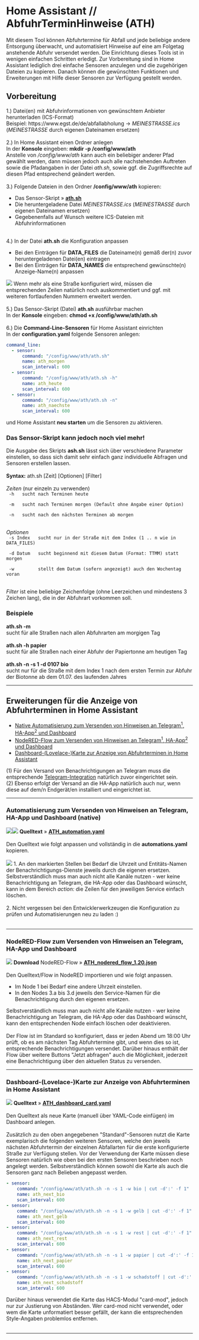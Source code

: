 <h1>Home Assistant // AbfuhrTerminHinweise (ATH)</h1>

Mit diesem Tool können Abfuhrtermine für Abfall und jede beliebige andere Entsorgung überwacht, und automatisiert Hinweise auf eine am Folgetag anstehende Abfuhr versendet werden.
Die Einrichtung dieses Tools ist in wenigen einfachen Schritten erledigt. Zur Vorbereitung sind in Home Assistant lediglich drei einfache Sensoren anzulegen und die zugehörigen Dateien zu kopieren.
Danach können die gewünschten Funktionen und Erweiterungen mit Hilfe dieser Sensoren zur Verfügung gestellt werden.<br />
<h2>Vorbereitung</h2>
1.) Datei(en) mit Abfuhrinformationen von gewünschtem Anbieter herunterladen (ICS-Format)<br />
Beispiel: https://www.egst.de/de/abfallabholung -> <i>MEINESTRASSE.ics</i><br />
(<i>MEINESTRASSE</i> durch eigenen Dateinamen ersetzen)<br />
<br />
2.) In Home Assistant einen Ordner anlegen<br />
In der <b>Konsole</b> eingeben: <b>mkdir -p /config/www/ath</b><br />
Anstelle von <i>/config/www/ath</i> kann auch ein beliebiger anderer Pfad gewählt werden, dann müssen jedoch auch alle nachstehenden Auftreten sowie die Pfadangaben in der Datei <i>ath.sh</i>, sowie ggf. die Zugriffsrechte auf diesen Pfad entsprechend geändert werden.<br />
<br />
3.) Folgende Dateien in den Ordner <b>/config/www/ath</b> kopieren:<ul>
<li>Das Sensor-Skript&nbsp;&raquo;&nbsp;<a href="https://github.com/migacode/home-assistant/blob/main/ath/code/ath.sh"><strong>ath.sh</strong></a></li>
<li>Die heruntergeladene Datei <i>MEINESTRASSE.ics</i> (<i>MEINESTRASSE</i> durch eigenen Dateinamen ersetzen)</li>
<li>Gegebenenfalls auf Wunsch weitere ICS-Dateien mit Abfuhrinformationen</li>
</ul>
<br />
4.) In der Datei <b>ath.sh</b> die Konfiguration anpassen<ul>
<li>Bei den Einträgen für <b>DATA_FILES</b> die Dateiname(n) gemäß der(n) zuvor heruntergeladenen Datei(en) eintragen</li>
<li>Bei den Einträgen für <b>DATA_NAMES</b> die entsprechend gewünschte(n) Anzeige-Name(n) anpassen</li>
</ul>
<img src="./img/ATH_img_changes_script.png">
Wenn mehr als eine Straße konfiguriert wird, müssen die entsprechenden Zeilen natürlich noch auskommentiert und ggf. mit weiteren fortlaufenden Nummern erweitert werden.<br />
<br />
5.) Das Sensor-Skript (Datei) <b>ath.sh</b> ausführbar machen<br />
In der <b>Konsole</b> eingeben: <b>chmod +x /config/www/ath/ath.sh</b><br />
<br />
6.) Die <b>Command-Line-Sensoren</b> für Home Assistant einrichten<br />
In der <b>configuration.yaml</b> folgende Sensoren anlegen:

```yaml
command_line:
  - sensor:
      command: "/config/www/ath/ath.sh"
      name: ath_morgen
      scan_interval: 600
  - sensor:
      command: "/config/www/ath/ath.sh -h"
      name: ath_heute
      scan_interval: 600
  - sensor:
      command: "/config/www/ath/ath.sh -n"
      name: ath_naechste
      scan_interval: 600
```
und Home Assistant <b>neu starten</b> um die Sensoren zu aktivieren.<br />

<h3>Das Sensor-Skript kann jedoch noch viel mehr!</h3>
Die Ausgabe des Skripts <b>ash.sh</b> lässt sich über verschiedene Parameter einstellen, so dass sich damit sehr einfach ganz individuelle Abfragen und Sensoren erstellen lassen.<br />
<br />
<b>Syntax:</b> ath.sh [Zeit] [Optionen] [Filter]<br />
<br />
<i>Zeiten</i> (nur einzeln zu verwenden)
<code>
 -h&nbsp;&nbsp;&nbsp;sucht nach Terminen heute<br />
 -m&nbsp;&nbsp;&nbsp;sucht nach Terminen morgen (Default ohne Angabe einer Option)<br />
 -n&nbsp;&nbsp;&nbsp;sucht nach den nächsten Terminen ab morgen<br />
</code>
<br />
<i>Optionen</i>
<code>
 -s&nbsp;Index&nbsp;&nbsp;&nbsp;sucht nur in der Straße mit dem Index (1 .. n wie in DATA_FILES)<br />
 -d&nbsp;Datum&nbsp;&nbsp;&nbsp;sucht beginnend mit diesem Datum (Format: TTMM) statt morgen<br />
 -w&nbsp;&nbsp;&nbsp;&nbsp;&nbsp;&nbsp;&nbsp;&nbsp;&nbsp;stellt dem Datum (sofern angezeigt) auch den Wochentag voran<br />
</code>
<br />
<i>Filter</i> ist eine beliebige Zeichenfolge (ohne Leerzeichen und mindestens 3 Zeichen lang), die in der Abfuhrart vorkommen soll.<br />
<h3>Beispiele</h3>
<b>ath.sh -m</b><br />sucht für alle Straßen nach allen Abfuhrarten am morgigen Tag<br />
<br />
<b>ath.sh -h papier</b><br />sucht für alle Straßen nach einer Abfuhr der Papiertonne am heutigen Tag<br />
<br />
<b>ath.sh -n -s 1 -d 0107 bio</b><br />sucht nur für die Straße mit dem Index 1 nach dem ersten Termin zur Abfuhr der Biotonne ab dem 01.07. des laufenden Jahres<br />

<hr>
<h2>Erweiterungen für die Anzeige von Abfuhrterminen in Home Assistant</h2><ul>
<li><a href="#automation">Native Automatisierung zum Versenden von Hinweisen an Telegram<sup>1</sup>, HA-App<sup>2</sup> und Dashboard</a></li>
<li><a href="#nodered">NodeRED-Flow zum Versenden von Hinweisen an Telegram<sup>1</sup>, HA-App<sup>2</sup> und Dashboard</a></li>
<li><a href="#dashboard">Dashboard-(Lovelace-)Karte zur Anzeige von Abfuhrterminen in Home Assistant</a></li>
</ul>
(1) Für den Versand von Benachrichtigungen an Telegram muss die entsprechende <a href="https://www.home-assistant.io/integrations/telegram">Telegram-Integration</a> natürlich zuvor eingerichtet sein.<br />
(2) Ebenso erfolgt der Versand an die HA-App natürlich auch nur, wenn diese auf dem/n Endgerät/en installiert und eingerichtet ist.<br />

<a id="automation"></a>
<hr>
<h3>Automatisierung zum Versenden von Hinweisen an Telegram, HA-App und Dashboard (native)</h3>
<img src="./img/ATH_img_notifications_1.png"><img src="./img/ATH_img_notifications_2.png">
<b>Quelltext</b>&nbsp;&raquo;&nbsp;<a href="https://github.com/migacode/home-assistant/blob/main/ath/code/ATH_automation.yaml"><strong>ATH_automation.yaml</strong></a><br />
<br />
Den Quelltext wie folgt anpassen und vollständig in die <b>automations.yaml</b> kopieren.<br />
<br />
<img src="./img/ATH_img_changes_automation.png">
1. An den markierten Stellen bei Bedarf die Uhrzeit und Entitäts-Namen der Benachrichtigungs-Dienste jeweils durch die eigenen ersetzen.<br />
Selbstverständlich muss man auch nicht alle Kanäle nutzen - wer keine Benachrichtigung an Telegram, die HA-App oder das Dashboard wünscht, kann in dem Bereich <i>action:</i> die Zeilen für den jeweiligen Service einfach löschen.<br />
<br />
2. Nicht vergessen bei den Entwicklerwerkzeugen die Konfiguration zu prüfen und Automatisierungen neu zu laden :)<br />
<br />

<a id="nodered"></a>
<hr>
<h3>NodeRED-Flow zum Versenden von Hinweisen an Telegram, HA-App und Dashboard</h3>
<img src="./img/ATH_img_nodered_flow.png">
<b>Download</b> NodeRED-Flow&nbsp;&raquo;&nbsp;<a href="https://github.com/migacode/home-assistant/blob/main/ath/code/ATH_nodered_flow_1.20.json"><strong>ATH_nodered_flow_1.20.json</strong></a><br />
<br />
Den Quelltext/Flow in NodeRED importieren und wie folgt anpassen.<br />
<ul>
<li>Im Node 1 bei Bedarf eine andere Uhrzeit einstellen.</li>
<li>In den Nodes 3.a bis 3.d jeweils den Service-Namen für die Benachrichtigung durch den eigenen ersetzen.</li>
</ul>
Selbstverständlich muss man auch nicht alle Kanäle nutzen - wer keine Benachrichtigung an Telegram, die HA-App oder das Dashboard wünscht, kann den entsprechenden Node einfach löschen oder deaktivieren.<br /><br />
Der Flow ist im Standard so konfiguriert, dass er jeden Abend um 18:00 Uhr prüft, ob es am nächsten Tag Abfuhrtermine gibt, und wenn dies so ist, entsprechende Benachrichtigungen versendet.
Darüber hinaus enthält der Flow über weitere Buttons "Jetzt abfragen" auch die Möglichkeit, jederzeit eine Benachrichtigung über den aktuellen Status zu versenden.<br />

<a id="dashboard"></a>
<hr>
<h3>Dashboard-(Lovelace-)Karte zur Anzeige von Abfuhrterminen in Home Assistant</h3>
<img src="./img/ATH_img_dashboard_card.png">
<b>Quelltext</b>&nbsp;&raquo;&nbsp;<a href="https://github.com/migacode/home-assistant/blob/main/ath/code/ATH_dashboard_card.yaml"><strong>ATH_dashboard_card.yaml</strong></a><br />
<br />
Den Quelltext als neue Karte (manuell über YAML-Code einfügen) im Dashboard anlegen.<br />
<br />
Zusätzlich zu den oben angegebenen "Standard"-Sensoren nutzt die Karte exemplarisch die folgenden weiteren Sensoren, welche den jeweils nächsten Abfuhrtermin der einzelnen Abfallarten für die erste konfigurierte Straße zur Verfügung stellen. Vor der Verwendung der Karte müssen diese Sensoren natürlich wie oben bei den ersten Sensoren beschrieben noch angelegt werden. Selbstverständlich können sowohl die Karte als auch die Sensoren ganz nach Belieben angepasst werden.<br />

```yaml
- sensor:
    command: "/config/www/ath/ath.sh -n -s 1 -w bio | cut -d':' -f 1"
    name: ath_next_bio
    scan_interval: 600
- sensor:
    command: "/config/www/ath/ath.sh -n -s 1 -w gelb | cut -d':' -f 1"
    name: ath_next_gelb
    scan_interval: 600
- sensor:
    command: "/config/www/ath/ath.sh -n -s 1 -w rest | cut -d':' -f 1"
    name: ath_next_rest
    scan_interval: 600
- sensor:
    command: "/config/www/ath/ath.sh -n -s 1 -w papier | cut -d':' -f 1"
    name: ath_next_papier
    scan_interval: 600
- sensor:
    command: "/config/www/ath/ath.sh -n -s 1 -w schadstoff | cut -d':' -f 1"
    name: ath_next_schadstoff
    scan_interval: 600
```
Darüber hinaus verwendet die Karte das HACS-Modul "card-mod", jedoch nur zur Justierung von Abständen. Wer card-mod nicht verwendet, oder wem die Karte unformatiert besser gefällt, der kann die entsprechenden Style-Angaben problemlos entfernen.<br />
<br />
<hr>
